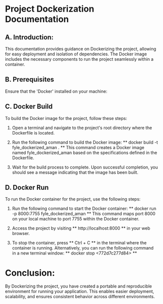 # Project Dockerization Documentation


## A. Introduction:
This documentation provides guidance on Dockerizing the project, allowing for easy deployment and isolation of dependencies. The Docker image includes the necessary components to run the project seamlessly within a container.

## B. Prerequisites
Ensure that the 'Docker' installed on your machine:

## C. Docker Build
To build the Docker image for the project, follow these steps:

1. Open a terminal and navigate to the project's root directory where the Dockerfile is located.

2. Run the following command to build the Docker image:   ** docker build -t fyle_dockerized_aman . **
   This command creates a Docker image named fyle_dockerized_aman based on the specifications defined in the Dockerfile.

3. Wait for the build process to complete. Upon successful completion, you should see a message indicating that the image has been built.

## D. Docker Run
To run the Docker container for the project, use the following steps:

1. Run the following command to start the Docker container:   ** docker run -p 8000:7755 fyle_dockerized_aman **
This command maps port 8000 on your local machine to port 7755 within the Docker container.

2. Access the project by visiting ** http://localhost:8000 ** in your web browser.

3. To stop the container, press ** Ctrl + C ** in the terminal where the container is running. Alternatively, you can run the following command in a new terminal window:   ** docker stop <772d7c277d84> **


# Conclusion:
By Dockerizing the project, you have created a portable and reproducible environment for running your application. This enables easier deployment, scalability, and ensures consistent behavior across different environments.

